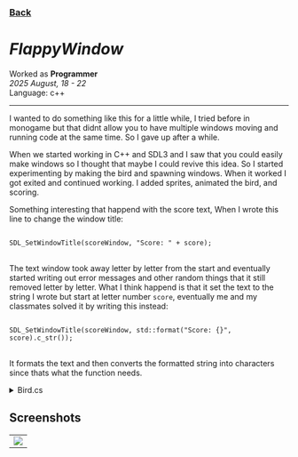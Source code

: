 <head>
  <title>FlappyWindow</title>
</head>

### [Back](..)
# *FlappyWindow*

Worked as **Programmer**    
*2025 August, 18 - 22*   
Language: c++    

---

I wanted to do something like this for a little while, I tried before in monogame but that didnt allow you to have multiple windows moving and running code at the same time. So I gave up after a while.

When we started working in C++ and SDL3 and I saw that you could easily make windows so I thought that maybe I could revive this idea. So I started experimenting by making the bird and spawning windows. When it worked I got exited and continued working. I added sprites, animated the bird, and scoring.

Something interesting that happend with the score text, When I wrote this line to change the window title:
<pre>
<code>
SDL_SetWindowTitle(scoreWindow, "Score: " + score);
</code>
</pre>
The text window took away letter by letter from the start and eventually started writing out error messages and other random things that it still removed letter by letter. What I think happend is that it set the text to the string I wrote but start at letter number <code>score</code>, eventually me and my classmates solved it by writing this instead:
<pre>
<code>
SDL_SetWindowTitle(scoreWindow, std::format("Score: {}", score).c_str());
</code>
</pre>
It formats the text and then converts the formatted string into characters since thats what the function needs.

<details>
<summary>Bird.cs</summary>
<pre>
<code>
void Bird::Tick()
{
	switch (game-&gt;gameState)
	{
	case Game::GameState::Start:
		Start();
		break;
	case Game::GameState::Playing:
		Playing();
		break;
	case Game::GameState::Dead:
		Dead();
		break;
	}
}

void Bird::Start()
{
	position-&gt;y = 0;
	velocity = 0;
	const bool* keys = SDL_GetKeyboardState(NULL);
	SDL_PumpEvents();
	if (keys[SDL_SCANCODE_SPACE])
	{
		game-&gt;SetGameState(Game::GameState::Playing);
		std::cout &lt;&lt; "Play" &lt;&lt; '\n';
	}

	CoordinateConverter::SetWindowWorldPositionCentered(window, *(position));
}

void Bird::Playing()
{
	const bool* keys = SDL_GetKeyboardState(NULL);
	SDL_PumpEvents();
	velocity += gravity * game-&gt;fdata.deltaTime;
	if (keys[SDL_SCANCODE_SPACE] && !flapped) {
		if (velocity &lt; 0)
		{
			velocity = flapPower;
		}
		else
		{
			velocity += flapPower * 0.75;
		}
		if (velocity &gt; maxVelocity) { velocity = maxVelocity; }
		flapped = true;
	}
	if (!keys[SDL_SCANCODE_SPACE]) { flapped = false; }

	if (position-&gt;y &gt; CoordinateConverter::worldHeight/2) //Ceiling handling
	{
 		velocity = 0;
		position-&gt;y = CoordinateConverter::worldHeight / 2;
	}
	else if (position-&gt;y &lt; -CoordinateConverter::worldHeight / 2) //Floor handling
	{
		game-&gt;SetGameState(Game::GameState::Dead);
	}

	position-&gt;y += velocity * game-&gt;fdata.deltaTime;
	CoordinateConverter::SetWindowWorldPositionCentered(window, *(position));
}

void Bird::Dead()
{
	const bool* keys = SDL_GetKeyboardState(NULL);
	SDL_PumpEvents();
	if (keys[SDL_SCANCODE_SPACE])
	{
		game-&gt;SetGameState(Game::GameState::Start);
		std::cout &lt;&lt; "Restart" &lt;&lt; '\n';
	}
}

Bird::Bird(Game* game)
{
	this-&gt;game = game;
	window = SDL_CreateWindow("Bird", 100, 100, 0);
}
</code>
</pre>
</details>

## Screenshots

<table>
  <tr>
    <td><img src="Images\Gameplay.gif" /></td>
  </tr>
</table>
